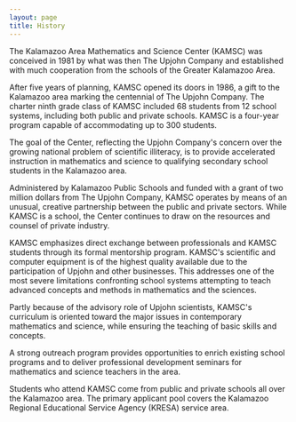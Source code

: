 ```yaml
---
layout: page
title: History
---
```


The Kalamazoo Area Mathematics and Science Center (KAMSC) was conceived in 1981 by what was then The Upjohn Company and established with much cooperation from the schools of the Greater Kalamazoo Area.

After five years of planning, KAMSC opened its doors in 1986, a gift to the Kalamazoo area marking the centennial of The Upjohn Company. The charter ninth grade class of KAMSC included 68 students from 12 school systems, including both public and private schools. KAMSC is a four-year program capable of accommodating up to 300 students.

The goal of the Center, reflecting the Upjohn Company's concern over the growing national problem of scientific illiteracy, is to provide accelerated instruction in mathematics and science to qualifying secondary school students in the Kalamazoo area.

Administered by Kalamazoo Public Schools and funded with a grant of two million dollars from The Upjohn Company, KAMSC operates by means of an unusual, creative partnership between the public and private sectors. While KAMSC is a school, the Center continues to draw on the resources and counsel of private industry.

KAMSC emphasizes direct exchange between professionals and KAMSC students through its formal mentorship program. KAMSC's scientific and computer equipment is of the highest quality available due to the participation of Upjohn and other businesses. This addresses one of the most severe limitations confronting school systems attempting to teach advanced concepts and methods in mathematics and the sciences.

Partly because of the advisory role of Upjohn scientists, KAMSC's curriculum is oriented toward the major issues in contemporary mathematics and science, while ensuring the teaching of basic skills and concepts.

A strong outreach program provides opportunities to enrich existing school programs and to deliver professional development seminars for mathematics and science teachers in the area.

Students who attend KAMSC come from public and private schools all over the Kalamazoo area. The primary applicant pool covers the Kalamazoo Regional Educational Service Agency (KRESA) service area.
